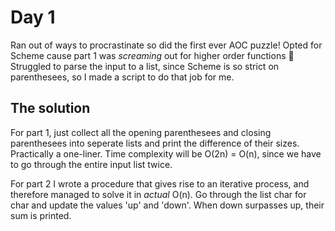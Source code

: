 # Day 1
Ran out of ways to procrastinate so did the first ever AOC puzzle! Opted for Scheme cause part 1 was *screaming* out for higher order functions :slightly_smiling_face: Struggled to parse the input to a list, since Scheme is so strict on parenthesees, so I made a script to do that job for me.

## The solution
For part 1, just collect all the opening parenthesees and closing parenthesees into seperate lists and print the difference of their sizes. Practically a one-liner. Time complexity will be O(2n) = O(n), since we have to go through the entire input list twice.

For part 2 I wrote a procedure that gives rise to an iterative process, and therefore managed to solve it in *actual* O(n). Go through the list char for char and update the values 'up' and 'down'. When down surpasses up, their sum is printed.
